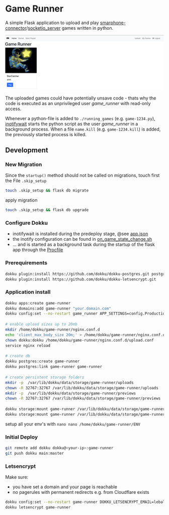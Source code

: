 # Game Runner

A simple Flask application to upload and play [smarphone-connector](https://github.com/lebalz/smartphone-connector)/[socketio_server](https://github.com/lebalz/socketio_server) games written in python.

![game-runner](game_runner.png)

The uploaded games could have potentially unsave code - thats why the code is executed as an unprivileged user _game_runner_ with read-only access.

Whenever a python-file is added to `./running_games` (e.g. `game-1234.py`), [inotifywait](https://linux.die.net/man/1/inotifywait) starts the python script as the user _game_runner_ in a background process. When a file `name.kill` (e.g. `game-1234.kill`) is added, the previously started process is killed.

## Development

### New Migration

Since the `startup()` method should not be called on migrations, touch first the File `.skip_setup`

```sh
touch .skip_setup && flask db migrate
```

apply migration

```sh
touch .skip_setup && flask db upgrade
```

### Configure Dokku

- inotifywait is installed during the predeploy stage, @see [app.json](app.json)
- the inotify configuration can be found in [on_game_state_change.sh](on_game_state_change.sh)
- ... and is started as a background task during the startup of the flask app through the [Procfile](Procfile)

### Prerequirements

```sh
dokku plugin:install https://github.com/dokku/dokku-postgres.git postgres
dokku plugin:install https://github.com/dokku/dokku-letsencrypt.git
```

### Application install

```sh
dokku apps:create game-runner
dokku domains:add game-runner "your.domain.com"
dokku config:set --no-restart game_runner APP_SETTINGS=config.ProductionConfig

# enable upload sizes up to 20mb
mkdir /home/dokku/game-runner/nginx.conf.d
echo 'client_max_body_size 20m;' > /home/dokku/game-runner/nginx.conf.d/upload.conf
chown dokku:dokku /home/dokku/game-runner/nginx.conf.d/upload.conf
service nginx reload

# create db
dokku postgres:create game-runner
dokku postgres:link game-runner game-runner

# create persistent storage folders
mkdir -p  /var/lib/dokku/data/storage/game-runner/uploads
chown -R 32767:32767 /var/lib/dokku/data/storage/game-runner/uploads
mkdir -p  /var/lib/dokku/data/storage/game-runner/previews
chown -R 32767:32767 /var/lib/dokku/data/storage/game-runner/previews

dokku storage:mount game-runner /var/lib/dokku/data/storage/game-runner/uploads:/app/uploads
dokku storage:mount game-runner /var/lib/dokku/data/storage/game-runner/previews:/app/static/previews
```

setup all your env's with `nano nano /home/dokku/game-runner/ENV`

### Initial Deploy

```sh
git remote add dokku dokku@<your-ip>:game-runner
git push dokku main:master
```

### Letsencrypt

Make sure:

- you have set a domain and your page is reachable
- no pagerules with permanent redirects e.g. from Cloudflare exists

```sh
dokku config:set --no-restart game-runner DOKKU_LETSENCRYPT_EMAIL=lebalz@outlook.com
dokku letsencrypt game-runner
```
